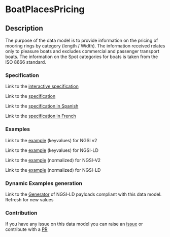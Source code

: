 # BoatPlacesPricing

## Description 

The purpose of the data model is to provide information on the pricing of mooring rings by category (length / Width). The information received relates only to pleasure boats and excludes commercial and passenger transport boats. The information on the Spot categories for boats is taken from the ISO 8666 standard.
### Specification

Link to the [interactive specification](https://swagger.lab.fiware.org/?url=https://smart-data-models.github.io/dataModel.Ports/BoatPlacesPricing/swagger.yaml)

Link to the [specification](https://smart-data-models.github.io/dataModel.Ports/BoatPlacesPricing/doc/spec.md)

Link to the [specification in Spanish](https://smart-data-models.github.io/dataModel.Ports/BoatPlacesPricing/doc/spec_ES.md)

Link to the [specification in French](https://smart-data-models.github.io/dataModel.Ports/BoatPlacesPricing/doc/spec_FR.md)
### Examples

Link to the [example](https://smart-data-models.github.io/dataModel.Ports/BoatPlacesPricing/examples/example.json) (keyvalues) for NGSI v2

Link to the [example](https://smart-data-models.github.io/dataModel.Ports/BoatPlacesPricing/examples/example.jsonld) (keyvalues) for NGSI-LD

Link to the [example](https://smart-data-models.github.io/dataModel.Ports/BoatPlacesPricing/examples/example-normalized.json) (normalized) for NGSI-V2

Link to the [example](https://smart-data-models.github.io/dataModel.Ports/BoatPlacesPricing/examples/example-normalized.jsonld) (normalized) for NGSI-LD
### Dynamic Examples generation

Link to the [Generator](https://smartdatamodels.org/extra/ngsi-ld_generator_v0.91.php?schemaUrl=https://raw.githubusercontent.com/smart-data-models/dataModel.Ports/master/BoatPlacesPricing/schema.json&email=info@smartdatamodels.org) of NGSI-LD payloads compliant with this data model. Refresh for new values
### Contribution

 If you have any issue on this data model you can raise an [issue](https://github.com/smart-data-models/dataModel.Ports/issues)  or contribute with a [PR](https://github.com/smart-data-models/dataModel.Ports/pulls)